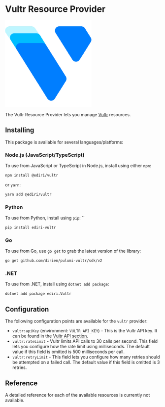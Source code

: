 # Vultr Resource Provider

![Vultr](img/logo.png)

The Vultr Resource Provider lets you manage [Vultr](https://vultr.com/) resources.

## Installing

This package is available for several languages/platforms:

### Node.js (JavaScript/TypeScript)


To use from JavaScript or TypeScript in Node.js, install using either `npm`:

```bash
npm install @ediri/vultr
```

or `yarn`:

```bash
yarn add @ediri/vultr
```

### Python

To use from Python, install using `pip`:
``
```bash
pip install ediri-vultr
```

### Go

To use from Go, use `go get` to grab the latest version of the library:

```bash
go get github.com/dirien/pulumi-vultr/sdk/v2
```

### .NET

To use from .NET, install using `dotnet add package`:

```bash
dotnet add package ediri.Vultr
```

## Configuration

The following configuration points are available for the `vultr` provider:

- `vultr:apiKey` (environment: `VULTR_API_KEY`) -  This is the Vultr API key. It can be found in the [Vultr API section](https://my.vultr.com/settings/#settingsapi).
- `vultr:rateLimit` - Vultr limits API calls to 30 calls per second. This field lets you configure how the rate limit using milliseconds. The default value if this field is omitted is 500 milliseconds per call.
- `vultr:retryLimit` - This field lets you configure how many retries should be attempted on a failed call. The default value if this field is omitted is 3 retries.

## Reference

A detailed reference for each of the available resources is currently not available.
